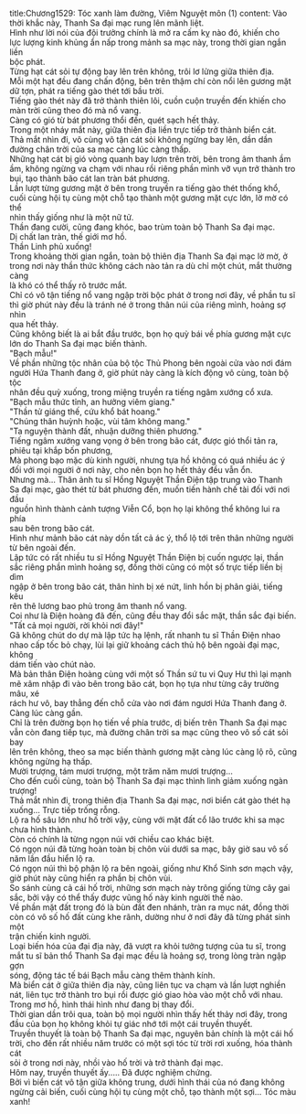 title:Chương1529: Tóc xanh làm đường, Viêm Nguyệt môn (1)
content:
Vào thời khắc này, Thanh Sa đại mạc rung lên mãnh liệt.<br>Hình như lời nói của đội trưởng chính là mở ra cấm kỵ nào đó, khiến cho<br>lực lượng kinh khủng ẩn nấp trong mảnh sa mạc này, trong thời gian ngắn liền<br>bộc phát.<br>Từng hạt cát sỏi tự động bay lên trên không, trôi lơ lửng giữa thiên địa.<br>Mỗi một hạt đều đang chấn động, bên trên thậm chí còn nổi lên gương mặt<br>dữ tợn, phát ra tiếng gào thét tới bầu trời.<br>Tiếng gào thét này đã trở thành thiên lôi, cuồn cuộn truyền đến khiến cho<br>màn trời cũng theo đó mà nổ vang.<br>Càng có gió từ bát phương thổi đến, quét sạch hết thảy.<br>Trong một nháy mắt này, giữa thiên địa liền trực tiếp trở thành biển cát.<br>Thả mắt nhìn đi, vô cùng vô tận cát sỏi không ngừng bay lên, dần dần<br>đường chân trời của sa mạc càng lúc càng thấp.<br>Những hạt cát bị gió vòng quanh bay lượn trên trời, bên trong âm thanh ầm<br>ầm, không ngừng va chạm với nhau rồi riêng phần mình vỡ vụn trở thành tro<br>bụi, tạo thành bão cát lan tràn bát phương.<br>Lần lượt từng gương mặt ở bên trong truyền ra tiếng gào thét thống khổ,<br>cuối cùng hội tụ cùng một chỗ tạo thành một gương mặt cực lớn, lờ mờ có thể<br>nhìn thấy giống như là một nữ tử.<br>Thần đang cười, cũng đang khóc, bao trùm toàn bộ Thanh Sa đại mạc.<br>Dị chất lan tràn, thế giới mơ hồ.<br>Thần Linh phủ xuống!<br>Trong khoảng thời gian ngắn, toàn bộ thiên địa Thanh Sa đại mạc lờ mờ, ở<br>trong nơi này thần thức không cách nào tản ra dù chỉ một chút, mắt thường càng<br>là khó có thể thấy rõ trước mắt.<br>Chỉ có vô tận tiếng nổ vang ngập trời bộc phát ở trong nơi đây, về phần tu sĩ<br>thì giờ phút này đều là tránh né ở trong thân núi của riêng mình, hoảng sợ nhìn<br>qua hết thảy.<br>Cũng không biết là ai bắt đầu trước, bọn họ quỳ bái về phía gương mặt cực<br>lớn do Thanh Sa đại mạc biến thành.<br>"Bạch mẫu!"<br>Về phần những tộc nhân của bộ tộc Thủ Phong bên ngoài cửa vào nơi đám<br>người Hứa Thanh đang ở, giờ phút này càng là kích động vô cùng, toàn bộ tộc<br>nhân đều quỳ xuống, trong miệng truyền ra tiếng ngâm xướng cổ xưa.<br>"Bạch mẫu thức tỉnh, an hưởng viêm giang."<br>"Thần tử giáng thế, cứu khổ bát hoang."<br>"Chúng thân huỳnh hoặc, vùi tâm không mang."<br>"Ta nguyện thành đất, nhuận dưỡng thiên phương."<br>Tiếng ngâm xướng vang vọng ở bên trong bão cát, được gió thổi tản ra,<br>phiêu tại khắp bốn phương,<br>Mà phong bạo mặc dù kinh người, nhưng tựa hồ không có quá nhiều ác ý<br>đối với mọi người ở nơi này, cho nên bọn họ hết thảy đều vẫn ổn.<br>Nhưng mà... Thân ảnh tu sĩ Hồng Nguyệt Thần Điện tập trung vào Thanh<br>Sa đại mạc, gào thét từ bát phương đến, muốn tiến hành chế tài đối với nơi đầu<br>nguồn hình thành cảnh tượng Viễn Cổ, bọn họ lại không thể không lui ra phía<br>sau bên trong bão cát.<br>Hình như mảnh bão cát này dồn tất cả ác ý, thổ lộ tới trên thân những người<br>từ bên ngoài đến.<br>Lập tức có rất nhiều tu sĩ Hồng Nguyệt Thần Điện bị cuốn ngược lại, thần<br>sắc riêng phần mình hoảng sợ, đồng thời cũng có một số trực tiếp liền bị dìm<br>ngập ở bên trong bão cát, thân hình bị xé nứt, linh hồn bị phân giải, tiếng kêu<br>rên thê lương bao phủ trong âm thanh nổ vang.<br>Coi như là Điện hoàng đã đến, cũng đều thay đổi sắc mặt, thần sắc đại biến.<br>"Tất cả mọi người, rời khỏi nơi đây!"<br>Gã không chút do dự mà lập tức hạ lệnh, rất nhanh tu sĩ Thần Điện nhao<br>nhao cấp tốc bỏ chạy, lùi lại giữ khoảng cách thủ hộ bên ngoài đại mạc, không<br>dám tiến vào chút nào.<br>Mà bản thân Điện hoàng cùng với một số Thần sứ tu vi Quy Hư thì lại mạnh<br>mẽ xâm nhập đi vào bên trong bão cát, bọn họ tựa như từng cây trường mâu, xé<br>rách hư vô, bay thẳng đến chỗ cửa vào nơi đám ngươi Hứa Thanh đang ở.<br>Càng lúc càng gần.<br>Chỉ là trên đường bọn họ tiến về phía trước, dị biến trên Thanh Sa đại mạc<br>vẫn còn đang tiếp tục, mà đường chân trời sa mạc cũng theo vô số cát sỏi bay<br>lên trên không, theo sa mạc biến thành gương mặt càng lúc càng lộ rõ, cũng<br>không ngừng hạ thấp.<br>Mười trượng, tám mươi trượng, một trăm năm mươi trượng…<br>Cho đến cuối cùng, toàn bộ Thanh Sa đại mạc thình lình giảm xuống ngàn<br>trượng!<br>Thả mắt nhìn đi, trong thiên địa Thanh Sa đại mạc, nơi biển cát gào thét hạ<br>xuống... Trực tiếp trống rỗng.<br>Lộ ra hố sâu lớn như hố trời vậy, cùng với mặt đất cổ lão trước khi sa mạc<br>chưa hình thành.<br>Còn có chính là từng ngọn núi với chiều cao khác biệt.<br>Có ngọn núi đã từng hoàn toàn bị chôn vùi dưới sa mạc, bây giờ sau vô số<br>năm lần đầu hiển lộ ra.<br>Có ngọn núi thì bộ phận lộ ra bên ngoài, giống như Khổ Sinh sơn mạch vậy,<br>giờ phút này cũng hiển ra phần bị chôn vùi.<br>So sánh cùng cả cái hố trời, những sơn mạch này trông giống từng cây gai<br>sắc, bởi vậy có thể thấy được vũng hố này kinh người thế nào.<br>Về phần mặt đất trong đó là bùn đất đen nhánh, tràn ra mục nát, đồng thời<br>còn có vô số hố đất cùng khe rãnh, dường như ở nơi đây đã từng phát sinh một<br>trận chiến kinh người.<br>Loại biến hóa của đại địa này, đã vượt ra khỏi tưởng tượng của tu sĩ, trong<br>mắt tu sĩ bản thổ Thanh Sa đại mạc đều là hoảng sợ, trong lòng tràn ngập gợn<br>sóng, động tác tế bái Bạch mẫu càng thêm thành kính.<br>Mà biển cát ở giữa thiên địa này, cũng liên tục va chạm và lần lượt nghiền<br>nát, liên tục trở thành tro bụi rồi được gió giao hòa vào một chỗ với nhau.<br>Trong mơ hồ, hình thái hình như đang bị thay đổi.<br>Thời gian dần trôi qua, toàn bộ mọi người nhìn thấy hết thảy nơi đây, trong<br>đầu của bọn họ không khỏi tự giác nhớ tới một cái truyền thuyết.<br>Truyền thuyết là toàn bộ Thanh Sa đại mạc, nguyên bản chính là một cái hố<br>trời, cho đến rất nhiều năm trước có một sợi tóc từ trời rơi xuống, hóa thành cát<br>sỏi ở trong nơi này, nhồi vào hố trời và trở thành đại mạc.<br>Hôm nay, truyền thuyết ấy..... Đã được nghiệm chứng.<br>Bởi vì biển cát vô tận giữa không trung, dưới hình thái của nó đang không<br>ngừng cải biến, cuối cùng hội tụ cùng một chỗ, tạo thành một sợi... Tóc màu<br>xanh!